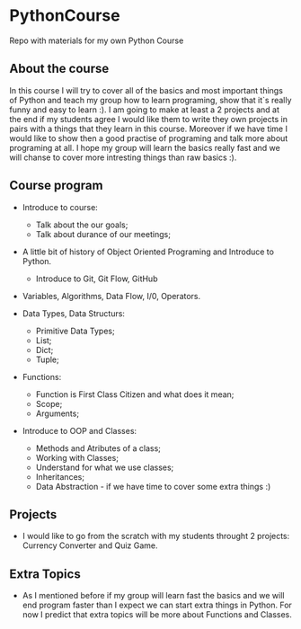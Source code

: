 # PythonCourse

Repo with materials for my own Python Course

## About the course

In this course I will try to cover all of the basics and most important things of Python and teach my group how to learn programing, show that it`s really funny and easy to learn :). I am going to make at least a 2 projects and at the end if my students agree I would like them to write they own projects in pairs with a things that they learn in this course. Moreover if we have time I would like to show then a good practise of programing and talk more about programing at all. I hope my group will learn the basics really fast and we will chanse to cover more intresting things than raw basics :).

## Course program

- Introduce to course:
    - Talk about the our goals;
    - Talk about durance of our meetings;

- A little bit of history of Object Oriented Programing and Introduce to Python.
    - Introduce to Git, Git Flow, GitHub

- Variables, Algorithms, Data Flow, I/0, Operators.

- Data Types, Data Structurs:
    - Primitive Data Types;
    - List;
    - Dict;
    - Tuple;

- Functions:
    - Function is First Class Citizen and what does it mean;
    - Scope;
    - Arguments;

- Introduce to OOP and Classes:
    - Methods and Atributes of a class;
    - Working with Classes;
    - Understand for what we use classes;
    - Inheritances;
    - Data Abstraction - if we have time to cover some extra things :)

## Projects

- I would like to go from the scratch with my students throught 2 projects: Currency Converter and Quiz Game.

## Extra Topics
- As I mentioned before if my group will learn fast the basics and we will end program faster than I expect we can start extra things in Python. For now I predict that extra topics will be more about Functions and Classes.